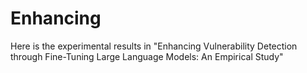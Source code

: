 # Enhancing
Here is the experimental results in "Enhancing Vulnerability Detection through Fine-Tuning Large
Language Models: An Empirical Study"
